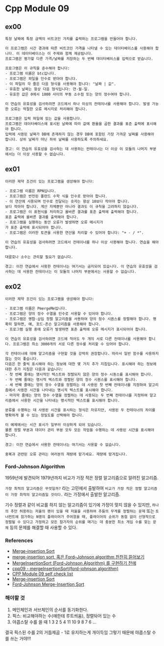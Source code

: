 # Cpp Module 09

## ex00

```
특정 날짜에 특정 금액의 비트코인 가치를 출력하는 프로그램을 만들어야 합니다.

이 프로그램은 시간 경과에 따른 비트코인 가격을 나타낼 수 있는 데이터베이스를 사용해야 합니다. 이 데이터베이스는 이 주제와 함께 제공됩니다.
프로그램은 평가할 다른 가격/날짜를 저장하는 두 번째 데이터베이스를 입력으로 받습니다.

프로그램은 이 규칙을 준수해야 합니다:
- 프로그램 이름은 btc입니다.
- 프로그램은 파일을 인수로 받아야 합니다.
- 이 파일의 각 줄은 다음 형식을 사용해야 합니다: "날짜 | 값".
- 유효한 날짜는 항상 다음 형식입니다: 연-월-일.
- 유효한 값은 0에서 1000 사이의 부동 소수점 또는 양의 정수여야 합니다.

이 연습의 유효성을 검사하려면 코드에서 하나 이상의 컨테이너를 사용해야 합니다. 발생 가능한 오류는 적절한 오류 메시지로 처리해야 합니다.

프로그램은 입력 파일에 있는 값을 사용합니다.
프로그램은 데이터베이스에 표시된 날짜에 따라 값에 환율을 곱한 결과를 표준 출력에 표시해야 합니다.
입력에 사용된 날짜가 DB에 존재하지 않는 경우 DB에 포함된 가장 가까운 날짜를 사용해야 합니다. 상위 날짜가 아닌 하위 날짜를 사용하도록 주의하세요.

경고: 이 연습의 유효성을 검사하는 데 사용하는 컨테이너는 더 이상 이 모듈의 나머지 부분에서는 더 이상 사용할 수 없습니다.
```

## ex01

```
이러한 제약 조건이 있는 프로그램을 생성해야 합니다:

- 프로그램 이름은 RPN입니다.
- 프로그램은 반전된 폴란드 수학 식을 인수로 받아야 합니다.
- 이 연산에 사용되며 인수로 전달되는 숫자는 항상 10보다 작아야 합니다.
보다 작아야 합니다. 계산 자체뿐만 아니라 결과도 이 규칙을 고려하지 않습니다.
- 프로그램은 이 표현식을 처리하고 올바른 결과를 표준 출력에 출력해야 합니다.
표준 출력에 올바른 결과를 출력해야 합니다.
- 프로그램을 실행하는 동안 오류가 발생하면 오류 메시지가
가 표준 출력에 표시되어야 합니다.
- 프로그램은 이러한 토큰을 사용한 연산을 처리할 수 있어야 합니다: "+ - / *".

이 연습의 유효성을 검사하려면 코드에서 컨테이너를 하나 이상 사용해야 합니다. 연습을 해야 합니다.

대괄호나 소수는 관리할 필요가 없습니다.

경고: 이전 연습에서 사용한 컨테이너는 여기서는 금지되어 있습니다. 이 연습의 유효성을 검사하는 데 사용한 컨테이너는 이 모듈의 나머지 부분에서는 사용할 수 없습니다.
```

## ex02

```
이러한 제약 조건이 있는 프로그램을 생성해야 합니다:

- 프로그램 이름은 PmergeMe입니다.
- 프로그램은 양의 정수 수열을 인수로 사용할 수 있어야 합니다.
- 프로그램은 병합-삽입 정렬 알고리즘을 사용하여 양의 정수 시퀀스를 정렬해야 합니다. 명확히 말하면, 예, 포드-존슨 알고리즘을 사용해야 합니다.
- 프로그램 실행 중에 오류가 발생하면 표준 출력에 오류 메시지가 표시되어야 합니다.

이 연습의 유효성을 검사하려면 코드에 적어도 두 개의 서로 다른 컨테이너를 사용해야 합니다. 프로그램은 최소 3000개의 서로 다른 정수를 처리할 수 있어야 합니다.

각 컨테이너에 대해 알고리즘을 구현할 것을 강력히 권장합니다. 따라서 일반 함수를 사용하지 않는 것이 좋습니다.
다음은 한 줄씩 표시해야 하는 정보에 대한 몇 가지 추가 지침입니다. 표시해야 하는 정보에 대한 추가 지침은 다음과 같습니다:
- 첫 번째 줄에는 명시적인 텍스트와 정렬되지 않은 양의 정수 시퀀스를 표시해야 합니다.
- 두 번째 줄에는 명시적 텍스트와 정렬된 양의 정수 시퀀스를 표시해야 합니다.
- 세 번째 줄에는 양의 정수 수열을 정렬하는 데 사용된 첫 번째 컨테이너를 지정하여 알고리즘에서 사용한 시간을 나타내는 명시적 텍스트를 표시해야 합니다.
- 마지막 줄에는 양의 정수 수열을 정렬하는 데 사용되는 두 번째 컨테이너를 지정하여 알고리즘에서 사용한 시간을 나타내는 명시적인 텍스트를 표시해야 합니다.

분류를 수행하는 데 사용된 시간을 표시하는 형식은 자유지만, 사용된 두 컨테이너의 차이를 명확하게 볼 수 있는 정밀도를 선택해야 합니다.

이 예제에서는 시간 표시가 일부러 이상하게 되어 있습니다.
물론 정렬 부분과 데이터 관리 부분 모두 모든 작업을 수행하는 데 사용된 시간을 표시해야 합니다.

경고: 이전 연습에서 사용한 컨테이너는 여기서는 사용할 수 없습니다. 

중복과 관련된 오류 관리는 여러분의 재량에 맡기세요. 재량에 맡겨집니다.
```

### Ford-Johnson Algorithm

1959년에 발견되어 1979년까지 비교가 가장 적은 정렬 알고리즘으로 알려진 알고리즘.

`가장 최적의 알고리즘은 무엇일까?` 라는 고민에서 출발하여 `비교가 가장 적은 정렬 알고리즘이 가장 최적의 알고리즘일 것이다.` 라는 가정에서 출발한 알고리즘.

기수 정렬과 같이 비교를 하지 않는 알고리즘이 있기에 가정이 맞지 않을 수 있지만, `하나의 추만 허용하는 저울의 팬이 있을 때 저울을 사용하여 추들의 무게를 정렬하는 문제` 또는 `토너먼트에 참가하는 N명의 플레이어가 주어졌을 때, 플레이어의 순위가 동점 없이 선형적으로 정렬될 수 있다고 가정하고 모든 참가자의 순위를 매기는 데 충분한 최소 게임 수를 찾는 문제` 등의 문제를 해결할 때 사용할 수 있다.


### References

- [Merge-insertion Sort](https://en.wikipedia.org/wiki/Merge-insertion_sort)
- [merge-insertion sort, 혹은 Ford–Johnson algorithm 찬찬히 뜯어보기](https://ebang.tistory.com/103)
- [MergeInsertionSort (Ford-Johnson Algorithm) 를 구현하기 전에](https://tolerblanc.github.io/algorithm/merge-insertion-sort/)
- [cpp09 - mergeInsertionSort(ford-johnson algorithm)](https://80000coding.oopy.io/6880ebc0-acb3-4225-809f-37fc419adf71)
- [CPP Module 09 self check list](https://hijkl2e.tistory.com/147)
- [Merge-insertion Sort](https://iq.opengenus.org/merge-insertion-sort/)
- [Ford-Johnson Merge-Insertion Sort](https://codereview.stackexchange.com/questions/116367/ford-johnson-merge-insertion-sort)

### 해야할 것

1. 메인체인과 서브체인의 순서를 동기화한다.
2. 픽스: 비교해야하는 수(얘한테 루트씌움), 정렬돠어 있는 수
3. 야콥스탈 수를 쓸 때 1 3 2 5 4 11 10 9 8 7 6 ...

결국 픽스된 수를 2의 거듭제곱 - 1로 유지하는게 개이득임
그렇기 때문에 야콥스탈 수를 쓰는 거야!!!
